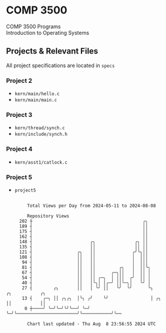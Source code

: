 # COMP 3500
COMP 3500 Programs  
Introduction to Operating Systems  
## Projects & Relevant Files
All project specifications are located in `specs`
### Project 2
- `kern/main/hello.c`
- `kern/main/main.c`
### Project 3
- `kern/thread/synch.c`
- `kern/include/synch.h`
### Project 4
- `kern/asst1/catlock.c`
### Project 5
- `project5`

```

        Total Views per Day from 2024-05-11 to 2024-08-08

        Repository Views
     202 ┼                                          ╭╮
     189 ┤                                          ││
     175 ┤                                          ││
     162 ┤                                          ││
     148 ┤                      ╭╮               ╭╮ ││
     135 ┤                      ││               ││ ││
     121 ┤                 ╭╮   ││              ╭╯╰╮││
     108 ┤                 ││   ││              │  │││
      94 ┤                 ││   ││              │  │││
      81 ┤                 ││   ││         ╭╮   │  ││╰╮
      67 ┤                 ││   ││      ╭─╮││   │  ││ │
      54 ┤                 ││   ││ ╭─╮  │ │││  ╭╯  ││ │
      40 ┤                 ││   │╰╮│ │╭─╯ ││╰─╮│   ╰╯ │
      27 ┤        ╭╮       ││   │ ╰╯ ││   ╰╯  ╰╯      ╰╮                          ╭╮           ╭╮
      13 ┤    ╭─╮ ││ ╭╮╭╮  │╰╮ ╭╯    ╰╯                │ ╭╮                       ││           ││
       0 ┼────╯ ╰─╯╰─╯╰╯╰──╯ ╰─╯                       ╰─╯╰───────────────────────╯╰───────────╯╰──

        Chart last updated - Thu Aug  8 23:56:55 2024 UTC
        
```
